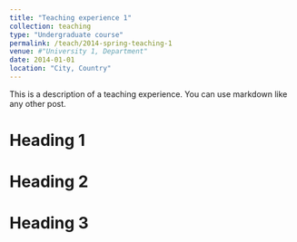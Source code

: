 ```yaml
---
title: "Teaching experience 1"
collection: teaching
type: "Undergraduate course"
permalink: /teach/2014-spring-teaching-1
venue: #"University 1, Department"
date: 2014-01-01
location: "City, Country"
---
```


This is a description of a teaching experience. You can use markdown like any other post.

Heading 1
======

Heading 2
======

Heading 3
======
